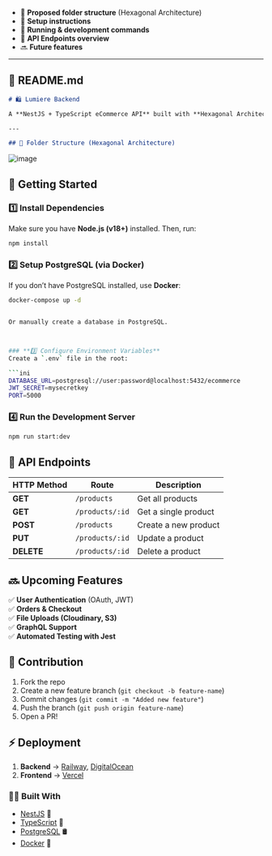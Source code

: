 
- 📂 **Proposed folder structure** (Hexagonal Architecture)  
- 🚀 **Setup instructions**  
- 🔧 **Running & development commands**  
- 📡 **API Endpoints overview**  
- 🔜 **Future features**  

---

## **📜 README.md**
```markdown
# 🛍️ Lumiere Backend

A **NestJS + TypeScript eCommerce API** built with **Hexagonal Architecture** for scalability and maintainability.

---

## 📂 Folder Structure (Hexagonal Architecture)
```
![image](https://github.com/user-attachments/assets/ab7c09f9-d251-4466-a9f3-f65c10780038)




## 🚀 Getting Started

### **1️⃣ Install Dependencies**
Make sure you have **Node.js (v18+)** installed. Then, run:

```bash
npm install
```



### **2️⃣ Setup PostgreSQL (via Docker)**
If you don’t have PostgreSQL installed, use **Docker**:

```bash
docker-compose up -d


Or manually create a database in PostgreSQL.



### **3️⃣ Configure Environment Variables**
Create a `.env` file in the root:

```ini
DATABASE_URL=postgresql://user:password@localhost:5432/ecommerce
JWT_SECRET=mysecretkey
PORT=5000
```


### **4️⃣ Run the Development Server**
```bash
npm run start:dev
```



## 📡 API Endpoints

| HTTP Method | Route             | Description              |
|------------|------------------|--------------------------|
| **GET**    | `/products`       | Get all products         |
| **GET**    | `/products/:id`   | Get a single product     |
| **POST**   | `/products`       | Create a new product     |
| **PUT**    | `/products/:id`   | Update a product         |
| **DELETE** | `/products/:id`   | Delete a product         |



## 🔜 Upcoming Features

✅ **User Authentication** (OAuth, JWT)  
✅ **Orders & Checkout**  
✅ **File Uploads (Cloudinary, S3)**  
✅ **GraphQL Support**  
✅ **Automated Testing with Jest**  



## 🎯 Contribution
1. Fork the repo
2. Create a new feature branch (`git checkout -b feature-name`)
3. Commit changes (`git commit -m "Added new feature"`)
4. Push the branch (`git push origin feature-name`)
5. Open a PR!



## ⚡ Deployment
1. **Backend** → [Railway](https://railway.app/), [DigitalOcean](https://www.digitalocean.com/)  
2. **Frontend** → [Vercel](https://vercel.com/)  


### 👨‍💻 Built With
- [NestJS](https://nestjs.com/) 🚀  
- [TypeScript](https://www.typescriptlang.org/) 🔷  
- [PostgreSQL](https://www.postgresql.org/) 🛢️  
- [Docker](https://www.docker.com/) 🐳  
